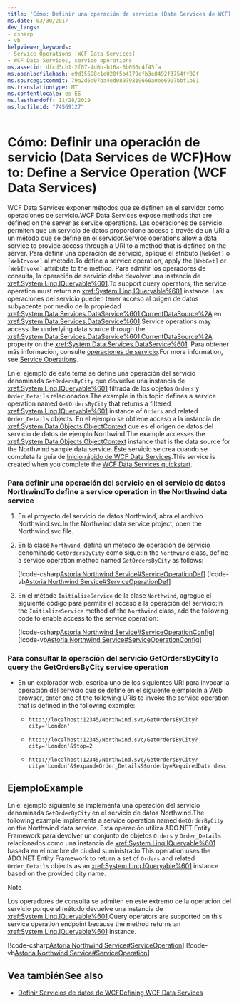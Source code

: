 ```yaml
---
title: 'Cómo: Definir una operación de servicio (Data Services de WCF)'
ms.date: 03/30/2017
dev_langs:
- csharp
- vb
helpviewer_keywords:
- Service Operations [WCF Data Services]
- WCF Data Services, service operations
ms.assetid: dfcd3cb1-2f07-4d0b-b16a-6b056c4f45fa
ms.openlocfilehash: e9d15698c1e020f5b4179efb3e8492f3754ff02f
ms.sourcegitcommit: 79a2d6a07ba4ed08979819666a0ee6927bbf1b01
ms.translationtype: MT
ms.contentlocale: es-ES
ms.lasthandoff: 11/28/2019
ms.locfileid: "74569127"
---
```

# <a name="how-to-define-a-service-operation-wcf-data-services"></a><span data-ttu-id="c1ac0-102">Cómo: Definir una operación de servicio (Data Services de WCF)</span><span class="sxs-lookup"><span data-stu-id="c1ac0-102">How to: Define a Service Operation (WCF Data Services)</span></span>

<span data-ttu-id="c1ac0-103">WCF Data Services exponer métodos que se definen en el servidor como operaciones de servicio.</span><span class="sxs-lookup"><span data-stu-id="c1ac0-103">WCF Data Services expose methods that are defined on the server as service operations.</span></span> <span data-ttu-id="c1ac0-104">Las operaciones de servicio permiten que un servicio de datos proporcione acceso a través de un URI a un método que se define en el servidor.</span><span class="sxs-lookup"><span data-stu-id="c1ac0-104">Service operations allow a data service to provide access through a URI to a method that is defined on the server.</span></span> <span data-ttu-id="c1ac0-105">Para definir una operación de servicio, aplique el atributo [`WebGet]` o `[WebInvoke]` al método.</span><span class="sxs-lookup"><span data-stu-id="c1ac0-105">To define a service operation, apply the [`WebGet]` or `[WebInvoke]` attribute to the method.</span></span> <span data-ttu-id="c1ac0-106">Para admitir los operadores de consulta, la operación de servicio debe devolver una instancia de <xref:System.Linq.IQueryable%601>.</span><span class="sxs-lookup"><span data-stu-id="c1ac0-106">To support query operators, the service operation must return an <xref:System.Linq.IQueryable%601> instance.</span></span> <span data-ttu-id="c1ac0-107">Las operaciones del servicio pueden tener acceso al origen de datos subyacente por medio de la propiedad <xref:System.Data.Services.DataService%601.CurrentDataSource%2A> en <xref:System.Data.Services.DataService%601>.</span><span class="sxs-lookup"><span data-stu-id="c1ac0-107">Service operations may access the underlying data source through the <xref:System.Data.Services.DataService%601.CurrentDataSource%2A> property on the <xref:System.Data.Services.DataService%601>.</span></span> <span data-ttu-id="c1ac0-108">Para obtener más información, consulte [operaciones de servicio](service-operations-wcf-data-services.md).</span><span class="sxs-lookup"><span data-stu-id="c1ac0-108">For more information, see [Service Operations](service-operations-wcf-data-services.md).</span></span>

<span data-ttu-id="c1ac0-109">En el ejemplo de este tema se define una operación del servicio denominada `GetOrdersByCity` que devuelve una instancia de <xref:System.Linq.IQueryable%601> filtrada de los objetos `Orders` y `Order_Details` relacionados.</span><span class="sxs-lookup"><span data-stu-id="c1ac0-109">The example in this topic defines a service operation named `GetOrdersByCity` that returns a filtered <xref:System.Linq.IQueryable%601> instance of `Orders` and related `Order_Details` objects.</span></span> <span data-ttu-id="c1ac0-110">En el ejemplo se obtiene acceso a la instancia de <xref:System.Data.Objects.ObjectContext> que es el origen de datos del servicio de datos de ejemplo Northwind.</span><span class="sxs-lookup"><span data-stu-id="c1ac0-110">The example accesses the <xref:System.Data.Objects.ObjectContext> instance that is the data source for the Northwind sample data service.</span></span> <span data-ttu-id="c1ac0-111">Este servicio se crea cuando se completa la guía de [Inicio rápido de WCF Data Services](quickstart-wcf-data-services.md).</span><span class="sxs-lookup"><span data-stu-id="c1ac0-111">This service is created when you complete the [WCF Data Services quickstart](quickstart-wcf-data-services.md).</span></span>

### <a name="to-define-a-service-operation-in-the-northwind-data-service"></a><span data-ttu-id="c1ac0-112">Para definir una operación del servicio en el servicio de datos Northwind</span><span class="sxs-lookup"><span data-stu-id="c1ac0-112">To define a service operation in the Northwind data service</span></span>

1. <span data-ttu-id="c1ac0-113">En el proyecto del servicio de datos Northwind, abra el archivo Northwind.svc.</span><span class="sxs-lookup"><span data-stu-id="c1ac0-113">In the Northwind data service project, open the Northwind.svc file.</span></span>

2. <span data-ttu-id="c1ac0-114">En la clase `Northwind`, defina un método de operación de servicio denominado `GetOrdersByCity` como sigue:</span><span class="sxs-lookup"><span data-stu-id="c1ac0-114">In the `Northwind` class, define a service operation method named `GetOrdersByCity` as follows:</span></span>

     [!code-csharp[Astoria Northwind Service#ServiceOperationDef](../../../../samples/snippets/csharp/VS_Snippets_Misc/astoria_northwind_service/cs/northwind2.svc.cs#serviceoperationdef)]
     [!code-vb[Astoria Northwind Service#ServiceOperationDef](../../../../samples/snippets/visualbasic/VS_Snippets_Misc/astoria_northwind_service/vb/northwind2.svc.vb#serviceoperationdef)]

3. <span data-ttu-id="c1ac0-115">En el método `InitializeService` de la clase `Northwind`, agregue el siguiente código para permitir el acceso a la operación del servicio:</span><span class="sxs-lookup"><span data-stu-id="c1ac0-115">In the `InitializeService` method of the `Northwind` class, add the following code to enable access to the service operation:</span></span>

     [!code-csharp[Astoria Northwind Service#ServiceOperationConfig](../../../../samples/snippets/csharp/VS_Snippets_Misc/astoria_northwind_service/cs/northwind2.svc.cs#serviceoperationconfig)]
     [!code-vb[Astoria Northwind Service#ServiceOperationConfig](../../../../samples/snippets/visualbasic/VS_Snippets_Misc/astoria_northwind_service/vb/northwind2.svc.vb#serviceoperationconfig)]

### <a name="to-query-the-getordersbycity-service-operation"></a><span data-ttu-id="c1ac0-116">Para consultar la operación del servicio GetOrdersByCity</span><span class="sxs-lookup"><span data-stu-id="c1ac0-116">To query the GetOrdersByCity service operation</span></span>

- <span data-ttu-id="c1ac0-117">En un explorador web, escriba uno de los siguientes URI para invocar la operación del servicio que se define en el siguiente ejemplo:</span><span class="sxs-lookup"><span data-stu-id="c1ac0-117">In a Web browser, enter one of the following URIs to invoke the service operation that is defined in the following example:</span></span>

  - `http://localhost:12345/Northwind.svc/GetOrdersByCity?city='London'`

  - `http://localhost:12345/Northwind.svc/GetOrdersByCity?city='London'&$top=2`

  - `http://localhost:12345/Northwind.svc/GetOrdersByCity?city='London'&$expand=Order_Details&$orderby=RequiredDate desc`

## <a name="example"></a><span data-ttu-id="c1ac0-118">Ejemplo</span><span class="sxs-lookup"><span data-stu-id="c1ac0-118">Example</span></span>

<span data-ttu-id="c1ac0-119">En el ejemplo siguiente se implementa una operación del servicio denominada `GetOrderByCity` en el servicio de datos Northwind.</span><span class="sxs-lookup"><span data-stu-id="c1ac0-119">The following example implements a service operation named `GetOrderByCity` on the Northwind data service.</span></span> <span data-ttu-id="c1ac0-120">Esta operación utiliza ADO.NET Entity Framework para devolver un conjunto de objetos `Orders` y `Order_Details` relacionados como una instancia de <xref:System.Linq.IQueryable%601> basada en el nombre de ciudad suministrado.</span><span class="sxs-lookup"><span data-stu-id="c1ac0-120">This operation uses the ADO.NET Entity Framework to return a set of `Orders` and related `Order_Details` objects as an <xref:System.Linq.IQueryable%601> instance based on the provided city name.</span></span>

> [!NOTE]
> <span data-ttu-id="c1ac0-121">Los operadores de consulta se admiten en este extremo de la operación del servicio porque el método devuelve una instancia de <xref:System.Linq.IQueryable%601>.</span><span class="sxs-lookup"><span data-stu-id="c1ac0-121">Query operators are supported on this service operation endpoint because the method returns an <xref:System.Linq.IQueryable%601> instance.</span></span>

[!code-csharp[Astoria Northwind Service#ServiceOperation](../../../../samples/snippets/csharp/VS_Snippets_Misc/astoria_northwind_service/cs/northwind2.svc.cs#serviceoperation)]
[!code-vb[Astoria Northwind Service#ServiceOperation](../../../../samples/snippets/visualbasic/VS_Snippets_Misc/astoria_northwind_service/vb/northwind2.svc.vb#serviceoperation)]

## <a name="see-also"></a><span data-ttu-id="c1ac0-122">Vea también</span><span class="sxs-lookup"><span data-stu-id="c1ac0-122">See also</span></span>

- [<span data-ttu-id="c1ac0-123">Definir Servicios de datos de WCF</span><span class="sxs-lookup"><span data-stu-id="c1ac0-123">Defining WCF Data Services</span></span>](defining-wcf-data-services.md)
